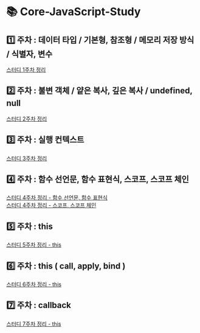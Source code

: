 # 📚 Core-JavaScript-Study
## 1️⃣ 주차 : 데이터 타입 / 기본형, 참조형 / 메모리 저장 방식 / 식별자, 변수
<a href="https://velog.io/@junyeolkim00/Core-JavaScript-1%EC%A3%BC%EC%B0%A8">스터디 1주차 정리</a>
## 2️⃣ 주차 : 불변 객체 / 얕은 복사, 깊은 복사 / undefined, null 
<a href="https://velog.io/@junyeolkim00/Core-JavaScript-2%EC%A3%BC%EC%B0%A8">스터디 2주차 정리</a>
## 3️⃣ 주차 : 실행 컨텍스트
<a href="https://velog.io/@junyeolkim00/Core-JavaScript-3%EC%A3%BC%EC%B0%A8">스터디 3주차 정리</a>
## 4️⃣ 주차 : 함수 선언문, 함수 표현식, 스코프, 스코프 체인
<a href="https://velog.io/@junyeolkim00/Core-JavaScript-4%EC%A3%BC%EC%B0%A8">스터디 4주차 정리 - 함수 선언문, 함수 표현식</a><br>
<a href="https://velog.io/@junyeolkim00/Core-JavaScript-4-2-%EC%A3%BC%EC%B0%A8">스터디 4주차 정리 - 스코프, 스코프 체인</a>
## 5️⃣ 주차 : this
<a href="https://velog.io/@junyeolkim00/Core-JavaScript-5%EC%A3%BC%EC%B0%A8">스터디 5주차 정리 - this</a>
## 6️⃣ 주차 : this ( call, apply, bind )
<a href="https://velog.io/@junyeolkim00/Core-JavaScript-6%EC%A3%BC%EC%B0%A8">스터디 6주차 정리 - this</a>
## 7️⃣ 주차 : callback 
<a href="https://velog.io/@junyeolkim00/Core-JavaScript-7%EC%A3%BC%EC%B0%A8">스터디 7주차 정리 - this</a>
